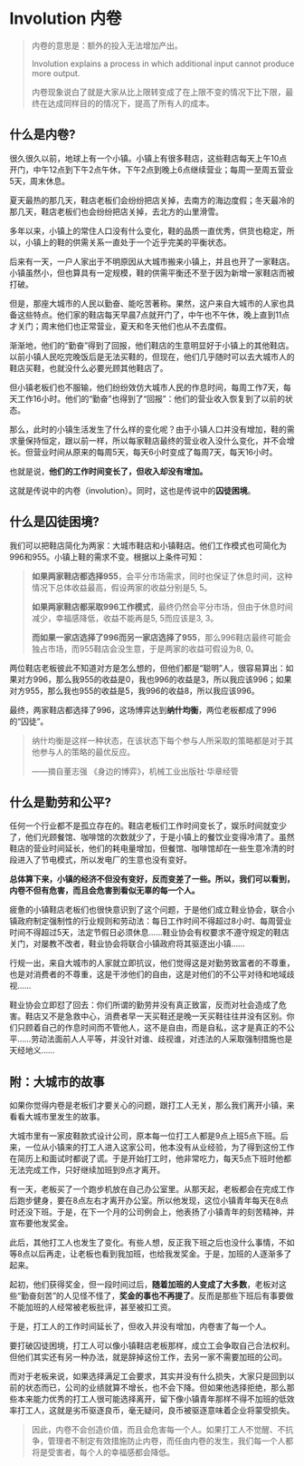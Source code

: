 # Involution 内卷

> 内卷的意思是：额外的投入无法增加产出。
>
> Involution explains a process in which additional input cannot produce more output.
>
> 内卷现象说白了就是大家从比上限转变成了在上限不变的情况下比下限，最终在达成同样目的的情况下，提高了所有人的成本。


## 什么是内卷?

很久很久以前，地球上有一个小镇。小镇上有很多鞋店，这些鞋店每天上午10点开门，中午12点到下午2点午休，下午2点到晚上6点继续营业；每周一至周五营业5天，周末休息。

夏天最热的那几天，鞋店老板们会纷纷把店关掉，去南方的海边度假；冬天最冷的那几天，鞋店老板们也会纷纷把店关掉，去北方的山里滑雪。

多年以来，小镇上的常住人口没有什么变化，鞋的品质一直优秀，供货也稳定，所以，小镇上的鞋的供需关系一直处于一个近乎完美的平衡状态。

后来有一天，一户人家出于不明原因从大城市搬来小镇上，并且也开了一家鞋店。小镇虽然小，但也算具有一定规模，鞋的供需平衡还不至于因为新增一家鞋店而被打破。

但是，那座大城市的人民以勤奋、能吃苦著称。果然，这户来自大城市的人家也具备这些特点。他们家的鞋店每天早晨7点就开门了，中午也不午休，晚上直到11点才关门；周末他们也正常营业，夏天和冬天他们也从不去度假。

渐渐地，他们的“勤奋”得到了回报，他们鞋店的生意明显好于小镇上的其他鞋店。以前小镇人民吃完晚饭后是无法买鞋的，但现在，他们几乎随时可以去大城市人的鞋店买鞋，也就没什么必要光顾其他鞋店了。

但小镇老板们也不服输，他们纷纷效仿大城市人民的作息时间，每周工作7天，每天工作16小时。他们的“勤奋”也得到了“回报”：他们的营业收入恢复到了以前的状态。

那么，此时的小镇生活发生了什么样的变化呢？由于小镇人口并没有增加，鞋的需求量保持恒定，跟以前一样，所以每家鞋店最终的营业收入没什么变化，并不会增长。但营业时间从原来的每周5天，每天6小时变成了每周7天，每天16小时。

也就是说，**他们的工作时间变长了，但收入却没有增加。**

这就是传说中的内卷（involution）。同时，这也是传说中的**囚徒困境**。

## 什么是囚徒困境?

我们可以把鞋店简化为两家：大城市鞋店和小镇鞋店。他们工作模式也可简化为996和955。小镇上鞋的需求不变。根据以上条件可知：

> **如果两家鞋店都选择955**，会平分市场需求，同时也保证了休息时间，这种情况下总体收益最高，假设两家的收益分别是5, 5。
>
> **如果两家鞋店都采取996工作模式**，最终仍然会平分市场，但由于休息时间减少，幸福感降低，收益不能再是5, 5而应该是3, 3。
>
> **而如果一家店选择了996而另一家店选择了955**，那么996鞋店最终可能会独占市场，而955鞋店会没生意，于是两家的收益可假设为8, 0。


两位鞋店老板彼此不知道对方是怎么想的，但他们都是“聪明”人，很容易算出：如果对方996，那么我955的收益是0，我也996的收益是3，所以我应该996；如果对方955，那么我也955的收益是5，我996的收益8，所以我应该996。

最终，两家鞋店都选择了996，这场博弈达到**纳什均衡**，两位老板都成了996的“囚徒”。

> 纳什均衡是这样一种状态，在该状态下每个参与人所采取的策略都是对于其他参与人的策略的最优反应。
>
> ——摘自董志强 《身边的博弈》，机械工业出版社·华章经管

## 什么是勤劳和公平?

任何一个行业都不是孤立存在的。鞋店老板们工作时间变长了，娱乐时间就变少了，他们光顾餐馆、咖啡馆的次数就少了，于是小镇上的餐饮业变得冷清了。虽然鞋店的营业时间延长，他们的耗电量增加，但餐馆、咖啡馆却在一些生意冷清的时段进入了节电模式，所以发电厂的生意也没有变好。

**总体算下来，小镇的经济不但没有变好，反而变差了一些。所以，我们可以看到，内卷不但有危害，而且会危害到看似无辜的每一个人。**

疲惫的小镇鞋店老板们也很快意识到了这个问题，于是他们成立鞋业协会，联合小镇政府制定强制性的行业规则和劳动法：每日工作时间不得超过8小时、每周营业时间不得超过5天，法定节假日必须休息……鞋业协会有权要求不遵守规定的鞋店关门，对屡教不改者，鞋业协会将联合小镇政府将其驱逐出小镇……

行规一出，来自大城市的人家就立即抗议，他们觉得这是对勤劳致富者的不尊重，也是对消费者的不尊重，这是干涉他们的自由，这是对他们的不公平对待和地域歧视……

鞋业协会立即怼了回去：你们所谓的勤劳并没有真正致富，反而对社会造成了危害。鞋店又不是急救中心，消费者早一天买鞋还是晚一天买鞋往往并没有区别。你们只顾着自己的作息时间而不管他人，这不是自由，而是自私，这才是真正的不公平……劳动法面前人人平等，并没针对谁、歧视谁，对违法的人采取强制措施也是天经地义……



## 附：大城市的故事

如果你觉得内卷是老板们才要关心的问题，跟打工人无关，那么我们离开小镇，来看看大城市里发生的故事。

大城市里有一家皮鞋款式设计公司，原本每一位打工人都是9点上班5点下班。后来，一位从小镇来的打工人进入这家公司，他本没有从业经验，为了得到这份工作在简历上和面试时都说了谎。于是开始打工时，他非常吃力，每天5点下班时他都无法完成工作，只好继续加班到9点才离开。

有一天，老板买了一个跑步机放在自己办公室里。从那天起，老板都会在完成工作后跑步健身，要在8点左右才离开办公室。所以他发现，这位小镇青年每天在8点时还没下班。于是，在下一个月的公司例会上，他表扬了小镇青年的刻苦精神，并宣布要他发奖金。

此后，其他打工人也发生了变化。有些人想，反正我下班之后也没什么事情，不如等8点以后再走，让老板也看到我加班，也给我发奖金。于是，加班的人逐渐多了起来。

起初，他们获得奖金，但一段时间过后，**随着加班的人变成了大多数**，老板对这些“勤奋刻苦”的人见怪不怪了，**奖金的事也不再提了**。反而是那些下班后有事要做不能加班的人经常被老板批评，甚至被扣工资。

于是，打工人的工作时间延长了，但收入并没有增加，内卷害了每一个人。

要打破囚徒困境，打工人可以像小镇鞋店老板那样，成立工会争取自己合法权利。但他们其实还有另一种办法，就是辞掉这份工作，去另一家不需要加班的公司。

而对于老板来说，如果选择满足工会要求，其实并没有什么损失，大家只是回到以前的状态而已，公司的业绩就算不增长，也不会下降。但如果他选择拒绝，那么那些本来能力优秀的打工人很可能选择离开，留下像小镇青年那样不得不加班的低效率打工人，这就是劣币驱逐良币，毫无疑问，良币被驱逐意味着企业将蒙受损失。


> 因此，内卷不会创造价值，而且会危害每一个人。如果打工人不觉醒、不抗争，管理者不制定有效措施防止内卷，而任由内卷的发生，我们每一个人都将是受害者，每个人的幸福感都会降低。